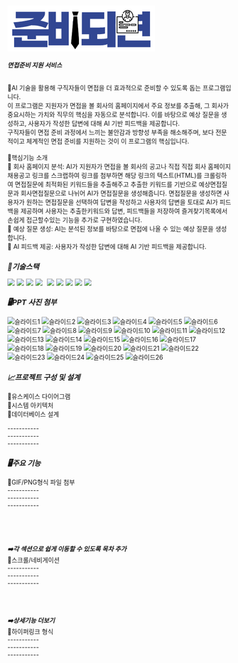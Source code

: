 ![이미지 설명](front/src/assets/readylogo.png)<br>
<br>
***면접준비 지원 서비스***

<br> 📌AI 기술을 활용해 구직자들이 면접을 더 효과적으로 준비할 수 있도록 돕는 프로그램입니다. <br>
이 프로그램은 지원자가 면접을 볼 회사의 홈페이지에서 주요 정보를 추출해, 그 회사가 중요시하는 가치와 직무의 핵심을 자동으로 분석합니다. 이를 바탕으로 예상 질문을 생성하고, 사용자가 작성한 답변에 대해 AI 기반 피드백을 제공합니다. <br>
구직자들이 면접 준비 과정에서 느끼는 불안감과 방향성 부족을 해소해주며, 보다 전문적이고 체계적인 면접 준비를 지원하는 것이 이 프로그램의 핵심입니다.<br>
<br>
📌핵심기능 소개<br>
🔸 회사 홈페이지 분석: AI가 지원자가 면접을 볼 회사의 공고나 직접 직접 회사 홈페이지 채용공고 링크를 스크랩하여 링크를 첨부하면 해당 링크의 텍스트(HTML)를 크롤링하여 면접질문에 최적화된 키워드들을 추출해주고 추출한 키워드를 기반으로 예상면접질문과 회사면접질문으로 나뉘어 AI가 면접질문을 생성해줍니다. 면접질문을 생성하면 사용자가 원하는 면접질문을 선택하여 답변을 작성하고 사용자의 답변을 토대로 AI가 피드백을 제공하며 사용자는 추출한키워드와 답변, 피드백들을 저장하여 즐겨찾기목록에서 손쉽게 접근할수있는 기능을 추가로 구현하였습니다.<br>
🔸 예상 질문 생성: AI는 분석된 정보를 바탕으로 면접에 나올 수 있는 예상 질문을 생성합니다. <br>
🔸 AI 피드백 제공: 사용자가 작성한 답변에 대해 AI 기반 피드백을 제공합니다.
<br>

***<h3>🔧기술스택</h3>***
<div style="display: flex; gap: 5px;">
<img src="https://img.shields.io/badge/Javascript-F7DF1E?style=for-the-badge&logo=javascript&logoColor=FFF"/> 
<img src="https://img.shields.io/badge/HTML5-E34F26?style=for-the-badge&logo=html5&logoColor=FFF"/>
<img src="https://img.shields.io/badge/CSS3-1572B6?style=for-the-badge&logo=css3&logoColor=FFF"/> 
<img src="https://img.shields.io/badge/css-1572B6?style=for-the-badge&logo=css3&logoColor=white"><br>

<img src="https://img.shields.io/badge/GitHub-EAEAEA?style=for-the-badge&logo=github&logoColor=000"/>
<img src="https://img.shields.io/badge/mysql-4479A1?style=for-the-badge&logo=mysql&logoColor=white">
<img src="https://img.shields.io/badge/vue.js-4FC08D?style=for-the-badge&logo=vue.js&logoColor=white">
<img src="https://img.shields.io/badge/node.js-339933?style=for-the-badge&logo=Node.js&logoColor=white">
<img src="https://img.shields.io/badge/express-000000?style=for-the-badge&logo=express&logoColor=white">
</div>

***<h3>🖥️PPT 사진 첨부</h3>***

![슬라이드1](https://github.com/user-attachments/assets/422ea79d-6f53-414c-a791-3dc47cd5d68b)
![슬라이드2](https://github.com/user-attachments/assets/c2aee89f-ad9d-44ad-9cc7-9626964b22b0)
![슬라이드3](https://github.com/user-attachments/assets/f7c5fb00-3b52-49b3-a274-e5952fce1851)
![슬라이드4](https://github.com/user-attachments/assets/96997e2e-fbbf-4e6c-aa68-fe255c508e5e)
![슬라이드5](https://github.com/user-attachments/assets/e2c9e37e-ae4c-4426-90a0-b84fae7b106e)
![슬라이드6](https://github.com/user-attachments/assets/d6ec8f2a-a8ca-4995-b7c2-d5b22ee56c5e)
![슬라이드7](https://github.com/user-attachments/assets/de18645b-6e28-4768-993d-1c1c45300043)
![슬라이드8](https://github.com/user-attachments/assets/3d86fd3f-dd8c-4582-bcd7-ab8401e0ffd1)
![슬라이드9](https://github.com/user-attachments/assets/0db78655-b423-45ba-b505-3bd622677dcc)
![슬라이드10](https://github.com/user-attachments/assets/6f536cf7-9d37-4c53-ac26-d13c9b7ee6f6)
![슬라이드11](https://github.com/user-attachments/assets/714d3e2a-9498-400a-8f0c-61706687d32a)
![슬라이드12](https://github.com/user-attachments/assets/f212d120-fdd2-4f18-bda6-33cc0ab8342e)
![슬라이드13](https://github.com/user-attachments/assets/e560a342-9340-46e2-a236-1954822ad355)
![슬라이드14](https://github.com/user-attachments/assets/d2e4217e-3356-4da7-9900-1947a8b38751)
![슬라이드15](https://github.com/user-attachments/assets/765c8c84-4cdb-401b-8d37-41d0620c875a)
![슬라이드16](https://github.com/user-attachments/assets/9b5ac4d0-c564-450a-aa5d-420222dbf2ef)
![슬라이드17](https://github.com/user-attachments/assets/eb2d4ee2-fb57-45ca-b17b-f61cae4e2faa)
![슬라이드18](https://github.com/user-attachments/assets/dfbfeb2d-a187-475f-8cd8-ff10248d5c01)
![슬라이드19](https://github.com/user-attachments/assets/e369fd31-af39-4268-91cb-c4f313363f3e)
![슬라이드20](https://github.com/user-attachments/assets/f827cc28-84b7-43be-8dda-3c712a018236)
![슬라이드21](https://github.com/user-attachments/assets/9221d0b9-3848-423f-a3aa-dfca6e4a276f)
![슬라이드22](https://github.com/user-attachments/assets/72761f53-2616-49ec-9a6e-1a62a04b426f)
![슬라이드23](https://github.com/user-attachments/assets/d7032ee8-7352-4d26-a462-b02a45c4e30a)
![슬라이드24](https://github.com/user-attachments/assets/c653ed55-f36c-4a6a-b5d6-34f76178dab8)
![슬라이드25](https://github.com/user-attachments/assets/8f159f7e-a9ca-44cd-8221-678e93895a9f)
![슬라이드26](https://github.com/user-attachments/assets/e0a31abc-7310-4668-9ea8-e86a9a999ff4)


***<h3>📈프로젝트 구성 및 설계</h3>***
🧩유스케이스 다이어그램<br>
🧩시스템 아키텍처<br>
🧩데이터베이스 설계<br>

-----------<br>
-----------<br>
-----------<br>


***<h3>🖥️주요 기능</h3>***
🧩GIF/PNG형식 파일 첨부<br>
-----------<br>
-----------<br>
-----------<br>

<br>
<br>
<br>

***➡️각 섹션으로 쉽게 이동할 수 있도록 목차 추가***<br>
🧩스크롤/네비게이션<br>
-----------<br>
-----------<br>
-----------<br>
<br>
<br>
<br>

***➡️상세기능 더보기***<br>
🧩하이퍼링크 형식<br>
-----------<br>
-----------<br>
-----------<br>

